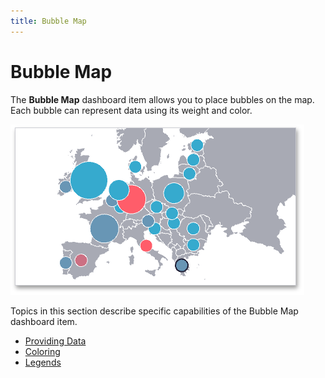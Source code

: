 ```yaml
---
title: Bubble Map
---
```

# Bubble Map
The **Bubble Map** dashboard item allows you to place bubbles on the map. Each bubble can represent data using its weight and color.

![MapsOverview_BubbleMap](../../../../images/Img23629.png)

Topics in this section describe specific capabilities of the Bubble Map dashboard item.
* [Providing Data](../../../../../dashboard-for-desktop/articles/dashboard-designer/designing-dashboard-items/geo-point-maps/bubble-map/providing-data.md)
* [Coloring](../../../../../dashboard-for-desktop/articles/dashboard-designer/designing-dashboard-items/geo-point-maps/bubble-map/coloring.md)
* [Legends](../../../../../dashboard-for-desktop/articles/dashboard-designer/designing-dashboard-items/geo-point-maps/bubble-map/legends.md)